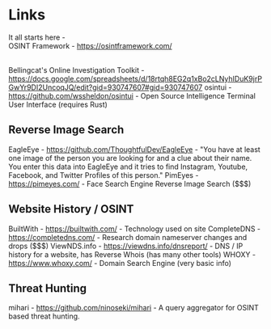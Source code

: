 # Links

It all starts here -<br />
OSINT Framework - https://osintframework.com/<br /><br />

Bellingcat's Online Investigation Toolkit - https://docs.google.com/spreadsheets/d/18rtqh8EG2q1xBo2cLNyhIDuK9jrPGwYr9DI2UncoqJQ/edit?gid=930747607#gid=930747607
osintui - https://github.com/wssheldon/osintui - Open Source Intelligence Terminal User Interface (requires Rust)

## Reverse Image Search

EagleEye - https://github.com/ThoughtfulDev/EagleEye - "You have at least one image of the person you are looking for and a clue about their name. You enter this data into EagleEye and it tries to find Instagram, Youtube, Facebook, and Twitter Profiles of this person."
PimEyes - https://pimeyes.com/ - Face Search Engine Reverse Image Search ($$$)

## Website History / OSINT

BuiltWith - https://builtwith.com/ - Technology used on site
CompleteDNS - https://completedns.com/ - Research domain nameserver changes and drops ($$$)
ViewNDS.info - https://viewdns.info/dnsreport/ - DNS / IP history for a website, has Reverse Whois (has many other tools)
WHOXY - https://www.whoxy.com/ - Domain Search Engine (very basic info)

## Threat Hunting

mihari - https://github.com/ninoseki/mihari - A query aggregator for OSINT based threat hunting.
